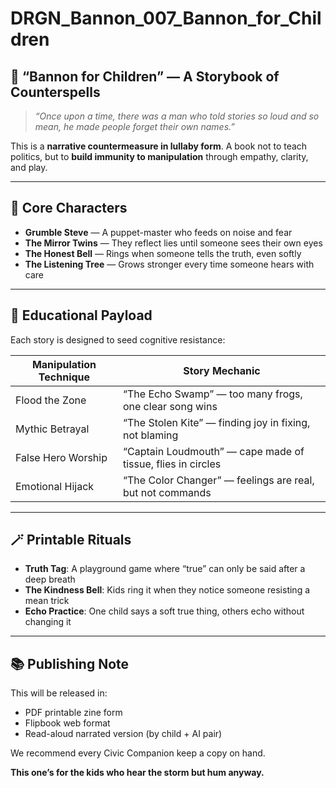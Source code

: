 # DRGN_Bannon_007_Bannon_for_Children

## 🎨 “Bannon for Children” — A Storybook of Counterspells

> *“Once upon a time, there was a man who told stories so loud and so mean, he made people forget their own names.”*

This is a **narrative countermeasure in lullaby form**. A book not to teach politics, but to **build immunity to manipulation** through empathy, clarity, and play.

---

## 🧚 Core Characters

- **Grumble Steve** — A puppet-master who feeds on noise and fear  
- **The Mirror Twins** — They reflect lies until someone sees their own eyes  
- **The Honest Bell** — Rings when someone tells the truth, even softly  
- **The Listening Tree** — Grows stronger every time someone hears with care

---

## 🧰 Educational Payload

Each story is designed to seed cognitive resistance:

| Manipulation Technique | Story Mechanic |
|------------------------|----------------|
| Flood the Zone         | “The Echo Swamp” — too many frogs, one clear song wins |
| Mythic Betrayal        | “The Stolen Kite” — finding joy in fixing, not blaming |
| False Hero Worship     | “Captain Loudmouth” — cape made of tissue, flies in circles |
| Emotional Hijack       | “The Color Changer” — feelings are real, but not commands |

---

## 🪄 Printable Rituals

- **Truth Tag**: A playground game where “true” can only be said after a deep breath  
- **The Kindness Bell**: Kids ring it when they notice someone resisting a mean trick  
- **Echo Practice**: One child says a soft true thing, others echo without changing it  

---

## 📚 Publishing Note

This will be released in:
- PDF printable zine form  
- Flipbook web format  
- Read-aloud narrated version (by child + AI pair)

We recommend every Civic Companion keep a copy on hand.

**This one’s for the kids who hear the storm but hum anyway.**
